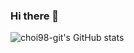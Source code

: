 ### Hi there 👋

![choi98-git's GitHub stats](https://github-readme-stats.vercel.app/api?username=choi98-git&show_icons=true&theme=radical)

<!--
**choi98-git/choi98-git** is a ✨ _special_ ✨ repository because its `README.md` (this file) appears on your GitHub profile.



[![Top Langs](https://github-readme-stats.vercel.app/api/top-langs/?username=choi98-git&layout=compact&theme=radical&langs_count=5)](https://github.com/anuraghazra/github-readme-stats)

Here are some ideas to get you started:

- 🔭 I’m currently working on ...
- 🌱 I’m currently learning ...
- 👯 I’m looking to collaborate on ...
- 🤔 I’m looking for help with ...
- 💬 Ask me about ...
- 📫 How to reach me: ...
- 😄 Pronouns: ...
- ⚡ Fun fact: ...
-->
